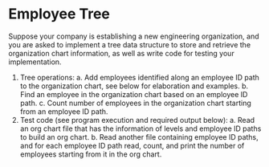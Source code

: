 # Employee Tree
Suppose your company is establishing a new engineering organization, and you are asked to
implement a tree data structure to store and retrieve the organization chart information, as
well as write code for testing your implementation.
1) Tree operations:
a. Add employees identified along an employee ID path to the organization chart,
see below for elaboration and examples.
b. Find an employee in the organization chart based on an employee ID path.
c. Count number of employees in the organization chart starting from an
employee ID path.
2) Test code (see program execution and required output below):
a. Read an org chart file that has the information of levels and employee ID paths
to build an org chart.
b. Read another file containing employee ID paths, and for each employee ID path
read, count, and print the number of employees starting from it in the org
chart.

